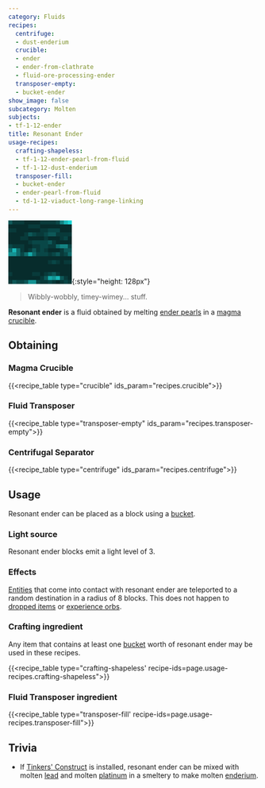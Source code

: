 ```yaml
---
category: Fluids
recipes:
  centrifuge:
  - dust-enderium
  crucible:
  - ender
  - ender-from-clathrate
  - fluid-ore-processing-ender
  transposer-empty:
  - bucket-ender
show_image: false
subcategory: Molten
subjects:
- tf-1-12-ender
title: Resonant Ender
usage-recipes:
  crafting-shapeless:
  - tf-1-12-ender-pearl-from-fluid
  - tf-1-12-dust-enderium
  transposer-fill:
  - bucket-ender
  - ender-pearl-from-fluid
  - td-1-12-viaduct-long-range-linking
---
```


![Resonant ender](/assets/images/docs/1.12/thermal-foundation/resonant-ender.gif){:style="height: 128px"}

> Wibbly-wobbly, timey-wimey... stuff.


**Resonant ender** is a fluid obtained by melting [ender
pearls](https://minecraft.gamepedia.com/Ender_Pearl) in a [magma
crucible](../../thermal-expansion/magma-crucible/).


Obtaining
---------

### Magma Crucible
{{<recipe_table type="crucible" ids_param="recipes.crucible">}}

### Fluid Transposer
{{<recipe_table type="transposer-empty" ids_param="recipes.transposer-empty">}}

### Centrifugal Separator
{{<recipe_table type="centrifuge" ids_param="recipes.centrifuge">}}


Usage
-----

Resonant ender can be placed as a block using a
[bucket](https://minecraft.gamepedia.com/Bucket).

### Light source
Resonant ender blocks emit a light level of 3.

### Effects
[Entities](https://minecraft.gamepedia.com/Entity) that come into contact with
resonant ender are teleported to a random destination in a radius of 8 blocks.
This does not happen to [dropped
items](https://minecraft.gamepedia.com/Item_(entity)) or [experience
orbs](https://minecraft.gamepedia.com/Experience).

### Crafting ingredient
Any item that contains at least one
[bucket](https://minecraft.gamepedia.com/Bucket) worth of resonant ender may be
used in these recipes.

{{<recipe_table type="crafting-shapeless' recipe-ids=page.usage-recipes.crafting-shapeless">}}

### Fluid Transposer ingredient
{{<recipe_table type="transposer-fill' recipe-ids=page.usage-recipes.transposer-fill">}}


Trivia
------

* If [Tinkers'
  Construct](https://minecraft.curseforge.com/projects/tinkers-construct) is
  installed, resonant ender can be mixed with molten [lead](../lead-ingot/)
  and molten [platinum](../platinum-ingot/) in a smeltery to make molten
  [enderium](../enderium-ingot/).
